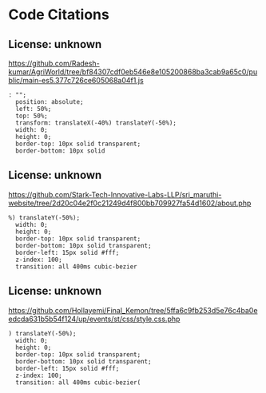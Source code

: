 # Code Citations

## License: unknown
https://github.com/Radesh-kumar/AgriWorld/tree/bf84307cdf0eb546e8e105200868ba3cab9a65c0/public/main-es5.377c726ce605068a04f1.js

```
: "";
  position: absolute;
  left: 50%;
  top: 50%;
  transform: translateX(-40%) translateY(-50%);
  width: 0;
  height: 0;
  border-top: 10px solid transparent;
  border-bottom: 10px solid
```


## License: unknown
https://github.com/Stark-Tech-Innovative-Labs-LLP/sri_maruthi-website/tree/2d20c04e2f0c21249d4f800bb709927fa54d1602/about.php

```
%) translateY(-50%);
  width: 0;
  height: 0;
  border-top: 10px solid transparent;
  border-bottom: 10px solid transparent;
  border-left: 15px solid #fff;
  z-index: 100;
  transition: all 400ms cubic-bezier
```


## License: unknown
https://github.com/Hollayemi/Final_Kemon/tree/5ffa6c9fb253d5e76c4ba0eedcda631b5b54f124/up/events/st/css/style.css.php

```
) translateY(-50%);
  width: 0;
  height: 0;
  border-top: 10px solid transparent;
  border-bottom: 10px solid transparent;
  border-left: 15px solid #fff;
  z-index: 100;
  transition: all 400ms cubic-bezier(
```

